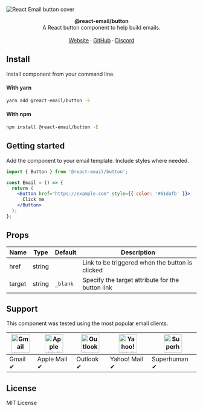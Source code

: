![React Email button cover](https://react-email-assets.vercel.app/button.png)

<div align="center"><strong>@react-email/button</strong></div>
<div align="center">A React button component to help build emails.</div>
<br />
<div align="center">
<a href="https://react.email">Website</a> 
<span> · </span>
<a href="https://github.com/zenorocha/react-email">GitHub</a> 
<span> · </span>
<a href="https://react.email/discord">Discord</a>
</div>

## Install

Install component from your command line.

#### With yarn

```sh
yarn add @react-email/button -E
```

#### With npm

```sh
npm install @react-email/button -E
```

## Getting started

Add the component to your email template. Include styles where needed.

```jsx
import { Button } from '@react-email/button';

const Email = () => {
  return (
    <Button href="https://example.com" style={{ color: '#61dafb' }}>
      Click me
    </Button>
  );
};
```

## Props

| Name   | Type   | Default  | Description |
| --     | --     | --       | --          |
| href   | string |          | Link to be triggered when the button is clicked |
| target | string | `_blank` | Specify the target attribute for the button link	 |

## Support

This component was tested using the most popular email clients.

| <img src="https://user-images.githubusercontent.com/398893/191876837-b18f9fe6-03d3-45b5-8e9a-b65f11e89c0d.svg" width="48px" height="48px" alt="Gmail logo"> | <img src="https://user-images.githubusercontent.com/398893/191876835-8b7aac96-2828-417b-a42e-289ad10fe003.svg" width="48px" height="48px" alt="Apple Mail"> | <img src="https://user-images.githubusercontent.com/398893/191876838-5fb588ca-7049-484a-a39e-b066cea0d4bf.svg" width="48px" height="48px" alt="Outlook logo"> | <img src="https://user-images.githubusercontent.com/398893/191876840-a09aa330-ffa2-40bf-9571-778569507002.svg" width="48px" height="48px" alt="Yahoo! Mail logo"> | <img src="https://user-images.githubusercontent.com/398893/191876839-c1f6a5d4-a7d1-452b-9a74-8484f149c1d9.svg" width="48px" height="48px" alt="Superhuman logo"> |
|-------------------------------------------------------------------------------------------------------------------------------------------------------------|-------------------------------------------------------------------------------------------------------------------------------------------------------------|---------------------------------------------------------------------------------------------------------------------------------------------------------------|-------------------------------------------------------------------------------------------------------------------------------------------------------------------|------------------------------------------------------------------------------------------------------------------------------------------------------------------|
| Gmail ✔                                                                                                                                                     | Apple Mail ✔                                                                                                                                                | Outlook ✔                                                                                                                                                     | Yahoo! Mail ✔                                                                                                                                                     | Superhuman ✔                                                                                                                                                     |

## License

MIT License

